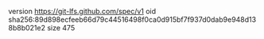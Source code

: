 version https://git-lfs.github.com/spec/v1
oid sha256:89d898ecfeeb66d79c44516498f0ca0d915bf7f937d0dab9e948d138b8b021e2
size 475
